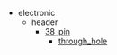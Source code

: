 * electronic
  * header
    * [38_pin](electronic/header/38_pin)
      * [through_hole](electronic/header/38_pin/through_hole)
